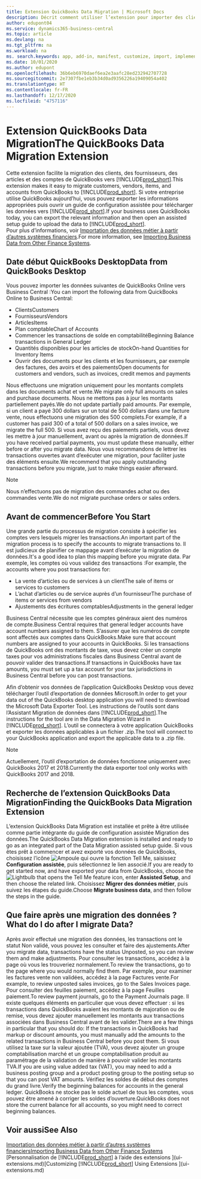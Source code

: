 ```yaml
---
title: Extension QuickBooks Data Migration | Microsoft Docs
description: Décrit comment utiliser l’extension pour importer des clients, des fournisseurs, des articles, et des comptes de QuickBooks Desktop dans Business Central.
author: edupont04
ms.service: dynamics365-business-central
ms.topic: article
ms.devlang: na
ms.tgt_pltfrm: na
ms.workload: na
ms. search.keywords: app, add-in, manifest, customize, import, implement
ms.date: 10/01/2020
ms.author: edupont
ms.openlocfilehash: 36b6eb6970daef6ea2e3aafc28ed232942707728
ms.sourcegitcommit: 2e7307fbe1eb3b34d0ad9356226a19409054a402
ms.translationtype: HT
ms.contentlocale: fr-FR
ms.lasthandoff: 12/17/2020
ms.locfileid: "4757116"
---
```

# <a name="the-quickbooks-data-migration-extension"></a><span data-ttu-id="daec8-103">Extension QuickBooks Data Migration</span><span class="sxs-lookup"><span data-stu-id="daec8-103">The QuickBooks Data Migration Extension</span></span>

<span data-ttu-id="daec8-104">Cette extension facilite la migration des clients, des fournisseurs, des articles et des comptes de QuickBooks vers [!INCLUDE[prod_short](includes/prod_short.md)].</span><span class="sxs-lookup"><span data-stu-id="daec8-104">This extension makes it easy to migrate customers, vendors, items, and accounts from QuickBooks to [!INCLUDE[prod_short](includes/prod_short.md)].</span></span> <span data-ttu-id="daec8-105">Si votre entreprise utilise QuickBooks aujourd’hui, vous pouvez exporter les informations appropriées puis ouvrir un guide de configuration assistée pour télécharger les données vers [!INCLUDE[prod_short](includes/prod_short.md)].</span><span class="sxs-lookup"><span data-stu-id="daec8-105">If your business uses QuickBooks today, you can export the relevant information and then open an assisted setup guide to upload the data to [!INCLUDE[prod_short](includes/prod_short.md)].</span></span>  
<span data-ttu-id="daec8-106">Pour plus d’informations, voir [Importation des données métier à partir d’autres systèmes financiers](across-import-data-configuration-packages.md).</span><span class="sxs-lookup"><span data-stu-id="daec8-106">For more information, see [Importing Business Data from Other Finance Systems](across-import-data-configuration-packages.md).</span></span>

## <a name="data-from-quickbooks-desktop"></a><span data-ttu-id="daec8-107">Date début QuickBooks Desktop</span><span class="sxs-lookup"><span data-stu-id="daec8-107">Data from QuickBooks Desktop</span></span>

<span data-ttu-id="daec8-108">Vous pouvez importer les données suivantes de QuickBooks Online vers Business Central :</span><span class="sxs-lookup"><span data-stu-id="daec8-108">You can import the following data from QuickBooks Online to Business Central:</span></span>

- <span data-ttu-id="daec8-109">Clients</span><span class="sxs-lookup"><span data-stu-id="daec8-109">Customers</span></span>  
- <span data-ttu-id="daec8-110">Fournisseurs</span><span class="sxs-lookup"><span data-stu-id="daec8-110">Vendors</span></span>  
- <span data-ttu-id="daec8-111">Articles</span><span class="sxs-lookup"><span data-stu-id="daec8-111">Items</span></span>  
- <span data-ttu-id="daec8-112">Plan comptable</span><span class="sxs-lookup"><span data-stu-id="daec8-112">Chart of Accounts</span></span>  
- <span data-ttu-id="daec8-113">Commencer les transactions de solde en comptabilité</span><span class="sxs-lookup"><span data-stu-id="daec8-113">Beginning Balance transactions in General Ledger</span></span>  
- <span data-ttu-id="daec8-114">Quantités disponibles pour les articles de stock</span><span class="sxs-lookup"><span data-stu-id="daec8-114">On-hand Quantities for Inventory Items</span></span>  
- <span data-ttu-id="daec8-115">Ouvrir des documents pour les clients et les fournisseurs, par exemple des factures, des avoirs et des paiements</span><span class="sxs-lookup"><span data-stu-id="daec8-115">Open documents for customers and vendors, such as invoices, credit memos and payments</span></span>  

<span data-ttu-id="daec8-116">Nous effectuons une migration uniquement pour les montants complets dans les documents achat et vente.</span><span class="sxs-lookup"><span data-stu-id="daec8-116">We migrate only full amounts on sales and purchase documents.</span></span> <span data-ttu-id="daec8-117">Nous ne mettons pas à jour les montants partiellement payés.</span><span class="sxs-lookup"><span data-stu-id="daec8-117">We do not update partially paid amounts.</span></span> <span data-ttu-id="daec8-118">Par exemple, si un client a payé 300 dollars sur un total de 500 dollars dans une facture vente, nous effectuons une migration des 500 complets.</span><span class="sxs-lookup"><span data-stu-id="daec8-118">For example, if a customer has paid 300 of a total of 500 dollars on a sales invoice, we migrate the full 500.</span></span> <span data-ttu-id="daec8-119">Si vous avez reçu des paiements partiels, vous devez les mettre à jour manuellement, avant ou après la migration de données.</span><span class="sxs-lookup"><span data-stu-id="daec8-119">If you have received partial payments, you must update these manually, either before or after you migrate data.</span></span> <span data-ttu-id="daec8-120">Nous vous recommandons de lettrer les transactions ouvertes avant d’exécuter une migration, pour faciliter juste des éléments ensuite.</span><span class="sxs-lookup"><span data-stu-id="daec8-120">We recommend that you apply outstanding transactions before you migrate, just to make things easier afterward.</span></span>

> [!NOTE]
> <span data-ttu-id="daec8-121">Nous n’effectuons pas de migration des commandes achat ou des commandes vente.</span><span class="sxs-lookup"><span data-stu-id="daec8-121">We do not migrate purchase orders or sales orders.</span></span>

## <a name="before-you-start"></a><span data-ttu-id="daec8-122">Avant de commencer</span><span class="sxs-lookup"><span data-stu-id="daec8-122">Before You Start</span></span>

<span data-ttu-id="daec8-123">Une grande partie du processus de migration consiste à spécifier les comptes vers lesquels migrer les transactions.</span><span class="sxs-lookup"><span data-stu-id="daec8-123">An important part of the migration process is to specify the accounts to migrate transactions to.</span></span> <span data-ttu-id="daec8-124">Il est judicieux de planifier ce mappage avant d’exécuter la migration de données.</span><span class="sxs-lookup"><span data-stu-id="daec8-124">It's a good idea to plan this mapping before you migrate data.</span></span> <span data-ttu-id="daec8-125">Par exemple, les comptes où vous validez des transactions :</span><span class="sxs-lookup"><span data-stu-id="daec8-125">For example, the accounts where you post transactions for:</span></span>

- <span data-ttu-id="daec8-126">La vente d’articles ou de services à un client</span><span class="sxs-lookup"><span data-stu-id="daec8-126">The sale of items or services to customers</span></span>  
- <span data-ttu-id="daec8-127">L’achat d’articles ou de service auprès d’un fournisseur</span><span class="sxs-lookup"><span data-stu-id="daec8-127">The purchase of items or services from vendors</span></span>  
- <span data-ttu-id="daec8-128">Ajustements des écritures comptables</span><span class="sxs-lookup"><span data-stu-id="daec8-128">Adjustments in the general ledger</span></span>  

<span data-ttu-id="daec8-129">Business Central nécessite que les comptes généraux aient des numéros de compte.</span><span class="sxs-lookup"><span data-stu-id="daec8-129">Business Central requires that general ledger accounts have account numbers assigned to them.</span></span> <span data-ttu-id="daec8-130">S’assurer que les numéros de compte sont affectés aux comptes dans QuickBooks.</span><span class="sxs-lookup"><span data-stu-id="daec8-130">Make sure that account numbers are assigned to your accounts in QuickBooks.</span></span>
<span data-ttu-id="daec8-131">Si les transactions de QuickBooks ont des montants de taxe, vous devez créer un compte taxes pour vos administrations fiscales dans Business Central avant de pouvoir valider des transactions.</span><span class="sxs-lookup"><span data-stu-id="daec8-131">If transactions in QuickBooks have tax amounts, you must set up a tax account for your tax jurisdictions in Business Central before you can post transactions.</span></span>

<span data-ttu-id="daec8-132">Afin d’obtenir vos données de l’application QuickBooks Desktop vous devez télécharger l’outil d’exportation de données Microsoft.</span><span class="sxs-lookup"><span data-stu-id="daec8-132">In order to get your data out of the QuickBooks desktop application you will need to download the Microsoft Data Exporter Tool.</span></span>  <span data-ttu-id="daec8-133">Les instructions de l’outils sont dans l’Assistant Migration de données dans [!INCLUDE[prod_short](includes/prod_short.md)].</span><span class="sxs-lookup"><span data-stu-id="daec8-133">The instructions for the tool are in the Data Migration Wizard in [!INCLUDE[prod_short](includes/prod_short.md)].</span></span> <span data-ttu-id="daec8-134">L’outil se connectera à votre application QuickBooks et exporter les données applicables à un fichier .zip.</span><span class="sxs-lookup"><span data-stu-id="daec8-134">The tool will connect to your QuickBooks application and export the applicable data to a .zip file.</span></span>  

> [!NOTE]
> <span data-ttu-id="daec8-135">Actuellement, l’outil d’exportation de données fonctionne uniquement avec QuickBooks 2017 et 2018.</span><span class="sxs-lookup"><span data-stu-id="daec8-135">Currently the data exporter tool only works with QuickBooks 2017 and 2018.</span></span>

## <a name="finding-the-quickbooks-data-migration-extension"></a><span data-ttu-id="daec8-136">Recherche de l’extension QuickBooks Data Migration</span><span class="sxs-lookup"><span data-stu-id="daec8-136">Finding the QuickBooks Data Migration Extension</span></span>

<span data-ttu-id="daec8-137">L’extension QuickBooks Data Migration est installée et prête à être utilisée comme partie intégrante du guide de configuration assistée Migration des données.</span><span class="sxs-lookup"><span data-stu-id="daec8-137">The QuickBooks Data Migration extension is installed and ready to go as an integrated part of the Data Migration assisted setup guide.</span></span> <span data-ttu-id="daec8-138">Si vous êtes prêt à commencer et avez exporté vos données de QuickBooks, choisissez l’icône ![Ampoule qui ouvre la fonction Tell Me](media/ui-search/search_small.png "Dites-moi ce que vous voulez faire"), saisissez **Configuration assistée**, puis sélectionnez le lien associé.</span><span class="sxs-lookup"><span data-stu-id="daec8-138">If you are ready to get started now, and have exported your data from QuickBooks, choose the ![Lightbulb that opens the Tell Me feature](media/ui-search/search_small.png "Tell me what you want to do") icon, enter **Assisted Setup**, and then choose the related link.</span></span> <span data-ttu-id="daec8-139">Choisissez **Migrer des données métier**, puis suivez les étapes du guide.</span><span class="sxs-lookup"><span data-stu-id="daec8-139">Choose **Migrate business data**, and then follow the steps in the guide.</span></span>  

## <a name="what-do-i-do-after-i-migrate-data"></a><span data-ttu-id="daec8-140">Que faire après une migration des données ?</span><span class="sxs-lookup"><span data-stu-id="daec8-140">What do I do after I migrate Data?</span></span>

<span data-ttu-id="daec8-141">Après avoir effectué une migration des données, les transactions ont le statut Non validé, vous pouvez les consulter et faire des ajustements.</span><span class="sxs-lookup"><span data-stu-id="daec8-141">After you migrate data, transactions have the status Unposted, so you can review them and make adjustments.</span></span> <span data-ttu-id="daec8-142">Pour consulter les transactions, accédez à la page où vous les trouveriez normalement.</span><span class="sxs-lookup"><span data-stu-id="daec8-142">To review the transactions, go to the page where you would normally find them.</span></span> <span data-ttu-id="daec8-143">Par exemple, pour examiner les factures vente non validées, accédez à la page Factures vente.</span><span class="sxs-lookup"><span data-stu-id="daec8-143">For example, to review unposted sales invoices, go to the Sales Invoices page.</span></span> <span data-ttu-id="daec8-144">Pour consulter des feuilles paiement, accédez à la page Feuilles paiement.</span><span class="sxs-lookup"><span data-stu-id="daec8-144">To review payment journals, go to the Payment Journals page.</span></span>
<span data-ttu-id="daec8-145">Il existe quelques éléments en particulier que vous devez effectuer : si les transactions dans QuickBooks avaient les montants de majoration ou de remise, vous devez ajouter manuellement les montants aux transactions associées dans Business Central avant de les valider.</span><span class="sxs-lookup"><span data-stu-id="daec8-145">There are a few things in particular that you should do: If the transactions in QuickBooks had markup or discount amounts, you must manually add the amounts to the related transactions in Business Central before you post them.</span></span>
<span data-ttu-id="daec8-146">Si vous utilisez la taxe sur la valeur ajoutée (TVA), vous devez ajouter un groupe comptabilisation marché et un groupe comptabilisation produit au paramétrage de la validation de manière à pouvoir valider les montants TVA.</span><span class="sxs-lookup"><span data-stu-id="daec8-146">If you are using value added tax (VAT), you may need to add a business posting group and a product posting group to the posting setup so that you can post VAT amounts.</span></span>
<span data-ttu-id="daec8-147">Vérifiez les soldes de début des comptes du grand livre.</span><span class="sxs-lookup"><span data-stu-id="daec8-147">Verify the beginning balances for accounts in the general ledger.</span></span> <span data-ttu-id="daec8-148">QuickBooks ne stocke pas le solde actuel de tous les comptes, vous pouvez être amené à corriger les soldes d’ouverture.</span><span class="sxs-lookup"><span data-stu-id="daec8-148">QuickBooks does not store the current balance for all accounts, so you might need to correct beginning balances.</span></span>

## <a name="see-also"></a><span data-ttu-id="daec8-149">Voir aussi</span><span class="sxs-lookup"><span data-stu-id="daec8-149">See Also</span></span>

[<span data-ttu-id="daec8-150">Importation des données métier à partir d’autres systèmes financiers</span><span class="sxs-lookup"><span data-stu-id="daec8-150">Importing Business Data from Other Finance Systems</span></span>](across-import-data-configuration-packages.md)  
<span data-ttu-id="daec8-151">[Personnalisation de [!INCLUDE[prod_short](includes/prod_short.md)] à l’aide des extensions ](ui-extensions.md)</span><span class="sxs-lookup"><span data-stu-id="daec8-151">[Customizing [!INCLUDE[prod_short](includes/prod_short.md)] Using Extensions ](ui-extensions.md)</span></span>  
